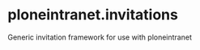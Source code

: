 ploneintranet.invitations
=========================

Generic invitation framework for use with ploneintranet
